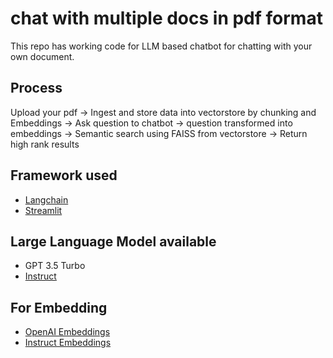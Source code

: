 # chat with multiple docs in pdf format
  
  This repo has working code for LLM based chatbot for chatting with your own document. 
  
  ## Process
  Upload your pdf -> Ingest and store data into vectorstore by chunking and Embeddings -> Ask question to chatbot 
  -> question transformed into embeddings -> Semantic search using FAISS from vectorstore -> Return high rank results 
  
  ## Framework used
  * [Langchain](https://python.langchain.com/en/latest/index.html)
  * [Streamlit](https://streamlit.io/)

  ## Large Language Model available
  * GPT 3.5 Turbo
  * [Instruct](https://huggingface.co/google/flan-t5-xxl) 
  
  ## For Embedding
  * [OpenAI Embeddings](https://platform.openai.com/docs/guides/embeddings)
  * [Instruct Embeddings](https://instructor-embedding.github.io/)
